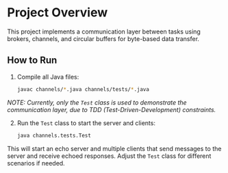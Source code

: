 # Project Overview

This project implements a communication layer between tasks using brokers, channels, and circular buffers for byte-based data transfer.

## How to Run

1. Compile all Java files:
   ```bash
   javac channels/*.java channels/tests/*.java
   ```

*NOTE: Currently, only the `Test` class is used to demonstrate the communication layer, due to TDD (Test-Driven-Development) constraints.*

2. Run the `Test` class to start the server and clients:
   ```bash
   java channels.tests.Test
   ```
   
This will start an echo server and multiple clients that send messages to the server and receive echoed responses. Adjust the `Test` class for different scenarios if needed.

